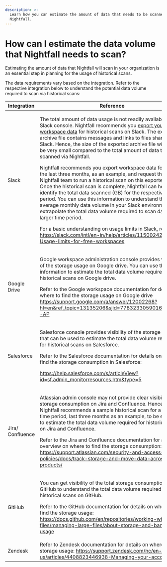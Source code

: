 ```yaml
---
description: >-
  Learn how you can estimate the amount of data that needs to be scanned by
  Nightfall.
---
```


# How can I estimate the data volume that Nightfall needs to scan?

Estimating the amount of data that Nightfall will scan in your organization is an essential step in planning for the usage of historical scans.&#x20;

The data requirements vary based on the integration. Refer to the respective integration below to understand the potential data volume required to scan via historical scans:

<table><thead><tr><th width="191">Integration</th><th>Reference</th></tr></thead><tbody><tr><td>Slack</td><td><p>The total amount of data usage is not readily available in the Slack console. Nightfall recommends you <a href="https://slack.com/intl/en-in/help/articles/201658943-Export-your-workspace-data">export your Slack workspace data</a> for historical scans on Slack. The exported archive file contains messages and links to files shared in Slack. Hence, the size of the exported archive file will likely be very small compared to the total amount of data to be scanned via Nightfall. </p><p></p><p>Nightfall recommends you export workspace data for up to the last three months, as an example, and request the Nightfall team to run a historical scan on this exported data. Once the historical scan is complete, Nightfall can help you identify the total data scanned (GB) for the respective time period. You can use this information to understand the average monthly data volume in your Slack environment to extrapolate the total data volume required to scan data over a larger time period.    </p><p></p><p>For a basic understanding on usage limits in Slack, refer  <a href="https://slack.com/intl/en-in/help/articles/115002422943-Usage-limits-for-free-workspaces">https://slack.com/intl/en-in/help/articles/115002422943-Usage-limits-for-free-workspaces</a></p></td></tr><tr><td>Google Drive</td><td><p>Google workspace administration console provides visibility of the storage usage on Google drive. You can use this information to estimate the total data volume required for historical scans on Google drive. </p><p></p><p>Refer to the Google workspace documentation for details on where to find the storage usage on Google drive <a href="https://support.google.com/a/answer/12002268?hl=en&#x26;ref_topic=13135206&#x26;sjid=7783233059016813973-AP">https://support.google.com/a/answer/12002268?hl=en&#x26;ref_topic=13135206&#x26;sjid=7783233059016813973-AP</a></p></td></tr><tr><td>Salesforce</td><td><p>Salesforce console provides visibility of the storage usage that can be used to estimate the total data volume required for historical scans on Salesforce. </p><p> </p><p>Refer to the Salesforce documentation for details on where to find the storage consumption in Salesforce:</p><p><a href="https://help.salesforce.com/s/articleView?id=sf.admin_monitorresources.htm&#x26;type=5">https://help.salesforce.com/s/articleView?id=sf.admin_monitorresources.htm&#x26;type=5</a></p></td></tr><tr><td>Jira/ Confluence</td><td><p>Atlassian admin console may not provide clear visibility of the storage consumption on Jira and Confluence.  Hence, Nightfall recommends a sample historical scan for a limited time period, last three months as an example, to be executed to estimate the total data volume required for historical scans on Jira and Confluence. </p><p></p><p>Refer to the Jira and Confluence documentation for a basic overview on where to find the storage consumption: <a href="https://support.atlassian.com/security-and-access-policies/docs/track-storage-and-move-data-across-products/">https://support.atlassian.com/security-and-access-policies/docs/track-storage-and-move-data-across-products/</a></p></td></tr><tr><td>GitHub</td><td><p>You can get visibility of the total storage consumption in GitHub to understand the total data volume required for historical scans on GitHub. </p><p></p><p>Refer to the GitHub documentation for details on where to find the storage usage: <a href="https://docs.github.com/en/repositories/working-with-files/managing-large-files/about-storage-and-bandwidth-usage">https://docs.github.com/en/repositories/working-with-files/managing-large-files/about-storage-and-bandwidth-usage</a></p></td></tr><tr><td>Zendesk</td><td>Refer to Zendesk documentation for details on where to find storage usage: <a href="https://support.zendesk.com/hc/en-us/articles/4408823446938-Managing-your-account">https://support.zendesk.com/hc/en-us/articles/4408823446938-Managing-your-account</a></td></tr></tbody></table>
